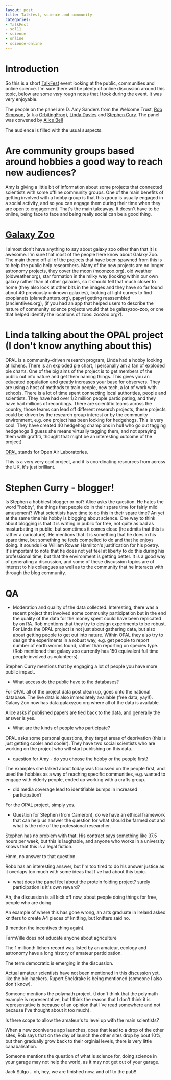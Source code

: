 ```yaml
---
layout: post
title: Talkfest, science and community
categories:
- TalkFest
- sol11
- science
- online
- science-online
---
```


# Introduction

So this is a short [TalkFest][tf] event looking at the public, communities and online science. I'm sure there will be plenty of online discussion around this topic, below are some _very_ rough notes that I took during the event. It was very enjoyable.

The people on the panel are D. Amy Sanders from the Welcome Trust, [Rob Simpson][rs], (a.k.a [OrbitingFrog][of]), [Linda Davies][ld] and [Stephen Cury][sc]. 
The panel was convened by [Alice Bell][ab]

The audience is filled with the usual suspects.

# Are community groups based around hobbies a good way to reach new audiences?

Amy is giving a little bit of information about some projects that connected scientists with some offline 
community groups. One of the main benefits of getting involved with a hobby group is that this group is usually engaged in a social activity, and so you can engage them during their time when they are open to engagement. That's the main takeaway. It doesn't have to be online, being face to face and being really social can be a good thing.


# [Galaxy Zoo][gz]

I almost don't have anything to say about galaxy zoo other than that it is awesome. I'm sure that most of the people here know about Galaxy Zoo. The main theme off all of the projects that have been spawned from this is to help the public help researchers. Many of the new projects are no longer astronomy projects, they cover the moon (moonzoo.org), old weather (oldweather.org), star formation in the milky way (looking within our own galaxy rather than at other galaxies, so it should fell that much closer to home (they also look at other bits in the images and they have so far found about 40 previously unknown galaxies), looking at light curves to find exoplanets (planethunters.org), papyri getting reassembled (ancientlives.org), (if you had an app that helped users to describe the nature of community science projects would that be galazyzoo-zoo, or one that helped identify the locations of zoos: zoozoo.org?).


# Linda talking about the OPAL project (I don't know anything about this)

OPAL is a community-driven research program, Linda had a hobby looking at lichens. There is an exploded pie chart, I personally am a fan of exploded pie charts. One of the big aims of the project is to get members of the public out into nature and get them naming things. This gives you an educated population and greatly increases your base for observers. They are using a host of methods to train people, new tech, a lot of work with schools. There is a lot of time spent connecting local authorities, people and scientists. They have had over 1/2 million people participating, and they have had millions of recordings. There are scientific teams across the country, those teams can lead off different research projects, these projects could be driven by the research group interest or by the community environment, e.g. one project has been looking for hedgehogs. This is very cool. They have created 40 hedgehog champions in hull who go out tagging hedgehogs (I guess she means virtually tagging them, and not spraying them with graffiti, thought that might be an interesting outcome of the project)

[OPAL][op] stands for Open Air Laboratories.

This is a very very cool project, and it is coordinating resources from across the UK, it's just brilliant. 


# Stephen Curry - blogger!

Is Stephen a hobbiest blogger or not? Alice asks the question. He hates the word "hobby", the things that people do in their spare time for fairly mild amusement? What scientists have time to do this in their spare time? An yet at the same time his hobby is blogging about science. One way to think about blogging is that it is writing in public for free, not quite as bad as masturbating in public, but sometimes it comes close (he admits that this is rather a caricature). He mentions that it is something that he does in his spare time, but something he feels compelled to do and that he enjoys doing. It sounds like William Rowan Hamilton's justification for his poetry. It's important to note that he does not yet feel at liberty to do this during his professional time, but that the environment is getting better. It is a good way of generating a discussion, and some of these discussion topics are of interest to his colleagues as well as to the community that he interacts with through the blog community. 


# QA

- Moderation and quality of the data collected.
Interesting, there was a recent project that involved some community participation but in the end the quality of the data for the money spent could have been replicated by on RA. Rob mentions that they try to design experiments to be robust. For Linda the OPAL project is not just about gathering data, but also about getting people to get out into nature. Within OPAL they also try to design the experiments in a robust way, e.g. get people to report number of earth worms found, rather than reporting on species type. (Rob mentioned that galaxy zoo currently has 150 equivalent full time people involved as volunteers).

Stephen Curry mentions that by engaging a lot of people you have more public impact.

- What access do the public have to the databases?

For OPAL all of the project data post clean up, goes onto the national database. The live data is also immediately available (free data, yay!!).
Galaxy Zoo now has data.galaxyzoo.org where all of the data is available. 

Alice asks if published papers are tied back to the data, and generally the answer is yes.


- What are the kinds of people who participate?

OPAL asks some personal questions, they target areas of deprivation (this is just getting cooler and cooler). They have two social scientists who are working on the project who will start publishing on this data.

- question for Amy - do you choose the hobby or the people first?

The examples she talked about today was focussed on the people first, and used the hobbies as a way of reaching specific communities, e.g. wanted to engage with elderly people, ended up working with a crafts group.


- did media coverage lead to identifiable bumps in increased participation?

For the OPAL project, simply yes.


- Question for Stephen (from Cameron), do we have an ethical framework that can help us answer the question for what should be farmed out and what is the role of the professional researcher.

Stephen has no problem with that. His contract says something like 37.5 hours per week, but this is laughable, and anyone who works in a university knows that this is a legal fiction. 

Hmm, no answer to that question. 

Robb has an interesting answer, but I'm too tired to do his answer justice as it overlaps too much with some ideas that I've had about this topic. 


- what does the panel feel about the protein folding project? surely participation is it's own reward?


Ah, the discussion is all kick off now, about people doing things for free, people who are doing 

An example of where this has gone wrong, an arts graduate in Ireland asked knitters to create A4 pieces of knitting, but knitters said no. 

(I mention the incentives thing again).

FarmVille does not educate anyone about agriculture

The 1 millionth lichen record was listed by an amateur, ecology and astronomy have a long history of amateur participation. 

The term democratic is emerging in the discussion. 

Actual amateur scientists have not been mentioned in this discussion yet, like the bio-hackers. Rupert Sheldrake is being mentioned (someone I also don't know). 

Someone mentions the polymath project. (I don't think that the polymath example is representative, but I think the reason that I don't think it is representative is because of an opinion that I've read somewhere and not because I've thought about it too much).

Is there scope to allow the amateur's to level up with the main scientists?

When a new zooniverse app launches, does that lead to a drop of the other sites, Rob says that on the day of launch the other sites drop by bout 10%, but then gradually grow back to their orginial levels, there is very little canabalisation. 

Someone mentions the question of what is science for, doing science in your garage may not help the world, as it may not get out of your garage. 

Jack Stilgo .. oh, hey, we are finished now, and off to the pub!!




[tf]: http://www.biochemistry.org/PublicAffairs/Events/TalkfestSeptember2011.aspx
[rs]: http://orbitingfrog.com/
[of]: http://orbitingfrog.com/
[ab]: http://doctoralicebell.blogspot.com/
[ld]: http://www3.imperial.ac.uk/people/linda.davies
[sc]: http://www3.imperial.ac.uk/people/s.curry
[gz]: http://www.galaxyzoo.org/
[op]: http://www.opalexplorenature.org/
